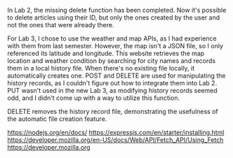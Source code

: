 In Lab 2, the missing delete function has been completed. Now it's possible to delete articles using their ID, but only the ones created by the user and not the ones that were already there.

For Lab 3, I chose to use the weather and map APIs, as I had experience with them from last semester. However, the map isn't a JSON file, so I only referenced its latitude and longitude. This website retrieves the map location and weather condition by searching for city names and records them in a local history file. When there's no existing file locally, it automatically creates one. POST and DELETE are used for manipulating the history records, as I couldn't figure out how to integrate them into Lab 2. PUT wasn't used in the new Lab 3, as modifying history records seemed odd, and I didn't come up with a way to utilize this function.

DELETE removes the history record file, demonstrating the usefulness of the automatic file creation feature.

https://nodejs.org/en/docs/
https://expressjs.com/en/starter/installing.html
https://developer.mozilla.org/en-US/docs/Web/API/Fetch_API/Using_Fetch
https://developer.mozilla.org
